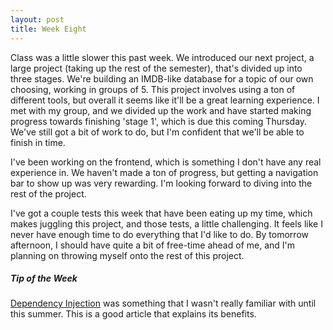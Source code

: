 ```yaml
---
layout: post
title: Week Eight
---
```


Class was a little slower this past week. We introduced our next project, a large project (taking up the rest of the semester),
that's divided up into three stages. We're building an IMDB-like database for a topic of our own choosing, working in groups
of 5. This project involves using a ton of different tools, but overall it seems like it'll be a great learning experience. I 
met with my group, and we divided up the work and have started making progress towards finishing 'stage 1', which is due this 
coming Thursday. We've still got a bit of work to do, but I'm confident that we'll be able to finish in time.

I've been working on the frontend, which is something I don't have any real experience in. We haven't made a ton of progress,
but getting a navigation bar to show up was very rewarding. I'm looking forward to diving into the rest of the project.

I've got a couple tests this week that have been eating up my time, which makes juggling this project, and those tests, a little
challenging. It feels like I never have enough time to do everything that I'd like to do. By tomorrow afternoon, I should have
quite a bit of free-time ahead of me, and I'm planning on throwing myself onto the rest of this project.


##### Tip of the Week
[Dependency Injection](http://martinfowler.com/articles/injection.html) was something that I wasn't really familiar with
until this summer. This is a good article that explains its benefits.
